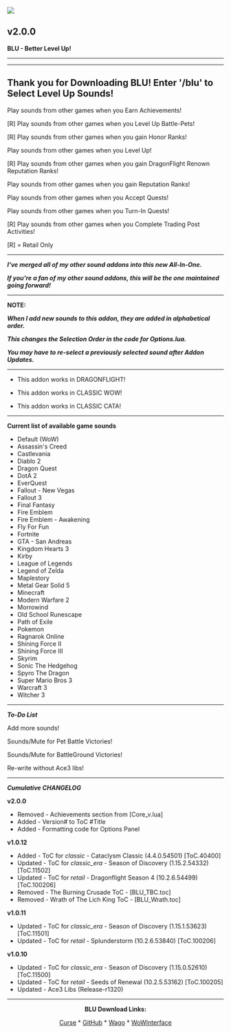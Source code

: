 [![](https://img.shields.io/static/v1?label=Donate&message=CashApp&color=brightgreen)](https://bit.ly/3fyxxSU)

v2.0.0
------------------------------

**BLU - Better Level Up!**

------------------------------

<div align="center">


</div>

------------------------------
**Thank you for Downloading BLU! Enter '/blu' to Select Level Up Sounds!**
------------------------------

Play sounds from other games when you Earn Achievements!

[R] Play sounds from other games when you Level Up Battle-Pets!

[R] Play sounds from other games when you gain Honor Ranks!

Play sounds from other games when you Level Up!

[R] Play sounds from other games when you gain DragonFlight Renown Reputation Ranks!

Play sounds from other games when you gain Reputation Ranks!

Play sounds from other games when you Accept Quests!

Play sounds from other games when you Turn-In Quests!

[R] Play sounds from other games when you Complete Trading Post Activities!


[R] = Retail Only

------------------------------

***I've merged all of my other sound addons into this new All-In-One.***

***If you're a fan of my other sound addons, this will be the one maintained going forward!***

------------------------------

**NOTE:**

***When I add new sounds to this addon, they are added in alphabetical order.***

***This changes the Selection Order in the code for Options.lua.***

***You may have to re-select a previously selected sound after Addon Updates.***

------------------------------

- This addon works in DRAGONFLIGHT!

- This addon works in CLASSIC WOW!

- This addon works in CLASSIC CATA!

------------------------------

**Current list of available game sounds**
- Default (WoW)
- Assassin's Creed
- Castlevania
- Diablo 2
- Dragon Quest
- DotA 2
- EverQuest
- Fallout - New Vegas
- Fallout 3
- Final Fantasy
- Fire Emblem
- Fire Emblem - Awakening
- Fly For Fun
- Fortnite
- GTA - San Andreas
- Kingdom Hearts 3
- Kirby
- League of Legends
- Legend of Zelda
- Maplestory
- Metal Gear Solid 5
- Minecraft
- Modern Warfare 2
- Morrowind
- Old School Runescape
- Path of Exile
- Pokemon
- Ragnarok Online
- Shining Force II
- Shining Force III
- Skyrim
- Sonic The Hedgehog
- Spyro The Dragon
- Super Mario Bros 3
- Warcraft 3
- Witcher 3

------------------------------

***To-Do List***

Add more sounds!

Sounds/Mute for Pet Battle Victories!

Sounds/Mute for BattleGround Victories!

Re-write without Ace3 libs!

------------------------------

***Cumulative CHANGELOG***

**v2.0.0**
- Removed - Achievements section from [Core_v.lua]
- Added   - Version# to ToC #Title
- Added   - Formatting code for Options Panel

**v1.0.12**
- Added   - ToC for _classic_ - Cataclysm Classic (4.4.0.54501) [ToC.40400]
- Updated - ToC for _classic_era_ - Season of Discovery (1.15.2.54332) [ToC.11502]
- Updated - ToC for _retail_ - Dragonflight Season 4 (10.2.6.54499) [ToC.100206]
- Removed - The Burning Crusade ToC - [BLU_TBC.toc]
- Removed - Wrath of The Lich King ToC - [BLU_Wrath.toc]

**v1.0.11**
- Updated - ToC for _classic_era_ - Season of Discovery (1.15.1.53623) [ToC.11501]
- Updated - ToC for _retail_ - Splunderstorm (10.2.6.53840) [ToC.100206]

**v1.0.10**
- Updated - ToC for _classic_era_ - Season of Discovery (1.15.0.52610) [ToC.11500]
- Updated - ToC for _retail_ - Seeds of Renewal (10.2.5.53162) [ToC.100205]
- Updated - Ace3 Libs (Release-r1320)

------------------------------

<div align="center">

**BLU Download Links:**

[Curse](https://www.curseforge.com/wow/addons/blu-better-level-up "This link takes you to the Curseforge.com website, you may download it here and help support the developers.") * [GitHub](https://github.com/donniedice/BLU "This link takes you to the GitHub.com website, you may download it here.") * [Wago](https://addons.wago.io/addons/blu "This link takes you to the Wago.io website, you may download it here and help support the developers.") * [WoWInterface](https://www.wowinterface.com/downloads/info26465-BLU-BetterLevelUp.html "This link takes you to the WoWInterface.com website, you may download it here.")

</div>
